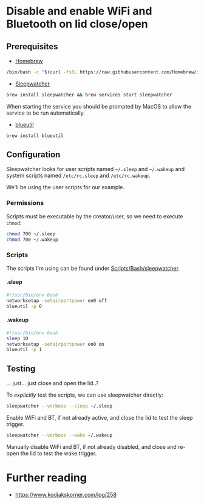 # Disable and enable WiFi and Bluetooth on lid close/open
## Prerequisites
* [Homebrew](https://brew.sh)
```bash
/bin/bash -c "$(curl -fsSL https://raw.githubusercontent.com/Homebrew/install/HEAD/install.sh)"
```

* [Sleepwatcher](https://formulae.brew.sh/formula/sleepwatcher)
```bash
brew install sleepwatcher && brew services start sleepwatcher
```
When starting the service you should be prompted by MacOS to allow the service to be run automatically.

* [blueutil](https://formulae.brew.sh/formula/blueutil)
```bash
brew install blueutil
```

## Configuration
Sleepwatcher looks for user scripts named `~/.sleep` and `~/.wakeup` and system scripts named `/etc/rc.sleep` and `/etc/rc.wakeup`.

We'll be using the user scripts for our example.

### Permissions
Scripts must be executable by the creator/user, so we need to execute `chmod`:
```bash
chmod 700 ~/.sleep
chmod 700 ~/.wakeup
```

### Scripts
The scripts I'm using can be found under [Scripts/Bash/sleepwatcher](Scripts/Bash/sleepwatcher).

#### .sleep
```bash
#!/usr/bin/env bash
networksetup -setairportpower en0 off
blueutil -p 0
```

#### .wakeup
```bash
#!/usr/bin/env bash
sleep 10
networksetup -setairportpower en0 on
blueutil -p 1
```

## Testing
... just... just close and open the lid..?

To _explicitly_ test the scripts, we can use sleepwatcher directly:
```bash
sleepwatcher --verbose --sleep ~/.sleep
```
Enable WiFi and BT, if not already active, and close the lid to test the sleep trigger.
```bash
sleepwatcher --verbose --wake ~/.wakeup
```
Manually disable WiFi and BT, if not already disabled, and close and re-open the lid to test the wake trigger.

# Further reading
* https://www.kodiakskorner.com/log/258
